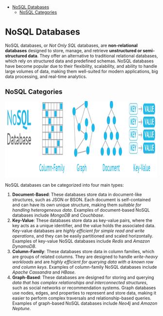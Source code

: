 - [NoSQL Databases](#nosql-databases)
  - [NoSQL Categories](#nosql-categories)


# NoSQL Databases

NoSQL databases, or *Not Only SQL* databases, are **non-relational databases** designed to store, manage, and retrieve **unstructured or semi-structured data**. They offer an alternative to traditional relational databases, which rely on structured data and predefined schemas. NoSQL databases have become popular due to their flexibility, scalability, and ability to handle large volumes of data, making them well-suited for modern applications, big data processing, and real-time analytics.

## NoSQL Categories

<img src="assets/nosql_types.png" alt="NoSQL Types" width=500 height=250>

NoSQL databases can be categorized into four main types:

1. **Document-Based**: These databases store data in document-like structures, such as JSON or BSON. Each document is self-contained and can have its own unique structure, making them *suitable for handling heterogeneous data*. Examples of document-based NoSQL databases include *MongoDB* and *Couchbase*.
2. **Key-Value**: These databases store data as key-value pairs, where the key acts as a unique identifier, and the value holds the associated data. Key-value databases are *highly efficient for simple read and write operations*, and they can be easily partitioned and scaled horizontally. Examples of key-value NoSQL databases include *Redis* and *Amazon DynamoDB*.
3. **Column-Family**: These databases store data in column families, which are groups of related columns. They are designed to handle *write-heavy workloads* and are *highly efficient for querying data with a known row and column keys*. Examples of column-family NoSQL databases include *Apache Cassandra* and *HBase*.
4. **Graph-Based**: These databases are designed for storing and querying *data that has complex relationships and interconnected structures*, such as social networks or recommendation systems. Graph databases use nodes, edges, and properties to represent and store data, making it easier to perform complex traversals and relationship-based queries. Examples of graph-based NoSQL databases include *Neo4j* and *Amazon Neptune*.
